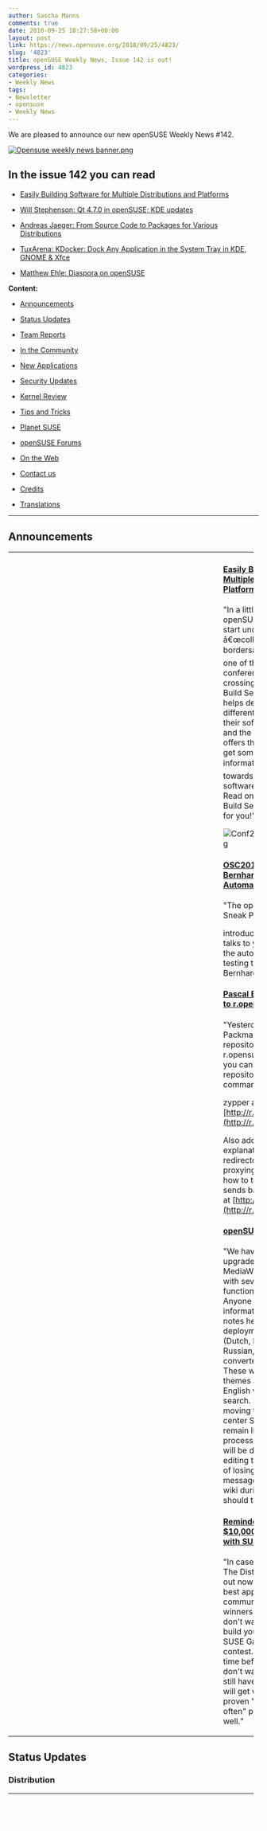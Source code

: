 ```yaml
---
author: Sascha Manns
comments: true
date: 2010-09-25 18:27:58+00:00
layout: post
link: https://news.opensuse.org/2010/09/25/4823/
slug: '4823'
title: openSUSE Weekly News, Issue 142 is out!
wordpress_id: 4823
categories:
- Weekly News
tags:
- Newsletter
- opensuse
- Weekly News
---
```


We are pleased to announce our new openSUSE Weekly News #142.
<!-- more -->








[![Opensuse weekly news banner.png](http://en.opensuse.org/images/6/6d/Opensuse_weekly_news_banner.png)](http://en.opensuse.org/File:Opensuse_weekly_news_banner.png)













## In the issue 142 you can read




  * [ Easily Building Software for Multiple Distributions and Platforms](http://news.opensuse.org/?p=4823#Easily_Building_Software_for_Multiple_Distributions_and_Platforms)


  * [ Will Stephenson: Qt 4.7.0 in openSUSE; KDE updates](http://news.opensuse.org/?p=4823#Will_Stephenson:_Qt_4.7.0_in_openSUSE.3B_KDE_updates)


  * [ Andreas Jaeger: From Source Code to Packages for Various Distributions](http://news.opensuse.org/?p=4823#Andreas_Jaeger:_From_Source_Code_to_Packages_for_Various_Distributions)


  * [ TuxArena: KDocker: Dock Any Application in the System Tray in KDE, GNOME & Xfce](http://news.opensuse.org/?p=4823#TuxArena:_KDocker:_Dock_Any_Application_in_the_System_Tray_in_KDE.2C_GNOME_.26_Xfce)


  * [ Matthew Ehle: Diaspora on openSUSE](http://news.opensuse.org/?p=4823#Matthew_Ehle:_Diaspora_on_openSUSE)















**Content:**




  * [ Announcements](http://news.opensuse.org/?p=4823#Announcements)


  * [ Status Updates](http://news.opensuse.org/?p=4823#Status_Updates)


  * [ Team Reports](http://news.opensuse.org/?p=4823#Team_Reports)


  * [ In the Community](http://news.opensuse.org/?p=4823#In_the_Community)


  * [ New Applications](http://news.opensuse.org/?p=4823#New.2FUpdated_Applications_.40_openSUSE)


  * [ Security Updates](http://news.opensuse.org/?p=4823#Security_Updates)


  * [ Kernel Review](http://news.opensuse.org/?p=4823#Kernel_Review)


  * [ Tips and Tricks](http://news.opensuse.org/?p=4823#Tips_and_Tricks)


  * [ Planet SUSE](http://news.opensuse.org/?p=4823#Planet_SUSE)


  * [ openSUSE Forums](http://news.opensuse.org/?p=4823#openSUSE_Forums)


  * [ On the Web](http://news.opensuse.org/?p=4823#On_the_Web)


  * [ Contact us](http://news.opensuse.org/?p=4823#Feedback_.2F_Communicate_.2F_Get_Involved)


  * [ Credits](http://news.opensuse.org/?p=4823#Credits)


  * [ Translations](http://news.opensuse.org/?p=4823#Translations)







  



  






  






  






  






  






  






  






  






  






  






  






  






  






  






  






  






  






  






  






* * *


  






## Announcements








<table style="width: 98%;" class="zeroBorder" >
<tbody >
<tr >

<td style="color: rgb(255, 255, 255); text-align: center; vertical-align: top; width: 36px;" >[![Marketing.png](http://en.opensuse.org/images/9/98/Marketing.png)](http://en.opensuse.org/File:Marketing.png)
</td>

<td style="margin: 0pt 1em 0pt 0pt;" >


####  [Easily Building Software for Multiple Distributions and Platforms](http://news.opensuse.org/2010/09/20/easily-building-software-for-multipe-distributions-and-platforms/)


"In a little over a month, the openSUSE conference 2010 will start under the title â€œcollaboration accross bordersâ€. This article highlights one of the main topics at this conference â€” a truly border-crossing technology called the Build Service. This technology helps developers target many different linux distributions with their software quickly and easily, and the openSUSE conference offers the perfect opportunity to get some â€œinside informationâ€ and share ideas towards fast-tracking the software packaging process. Read on to learn more about the Build Service and what it can do for you!" 


![Conf2010_250px2+register.png](/wp-content/uploads/2010/09/Conf2010_250px2+register.png)




####  [OSC2010 Sneak Peaks â€“ Bernhard Wiedemann: Automated Testing](http://news.opensuse.org/2010/09/22/osc2010-sneak-peaks-%E2%80%93-bernhard-wiedemann-automated-testing/)


"The openSUSE Conference 2010 Sneak Peaks will 


introduce some speakers and talks to you. This time we explore the automatismâ€™s inside our testing team together with Bernhard Wiedemann." 




####  [Pascal Bleser: Added Packman to r.opensu.se](http://dev-loki.blogspot.com/2010/09/added-packman-to-ropensuse.html)


"Yesterday I added support for the Packman repository to the repository redirector service at r.opensu.se  This means that now, you can simply add the Packman repository with the following command: 


zypper ar -r [http://r.opensu.se/packman.repo](http://r.opensu.se/packman.repo)


Also added some more explanations about how the redirector works with regards to proxying .repo files, as well as how to test/debug/verify what it sends back using curl. Read more at [http://r.opensu.se](http://r.opensu.se/)" 


####  [openSUSE Wiki Upgrade](http://news.opensuse.org/2010/09/24/opensuse-wiki-upgrade/)


"We have just completed the upgrade to the 1.16 release of MediaWiki. This release comes with several improvements in functionality and performance. Anyone who is interested in more information can view the release notes here.  As part of this deployment, 6 additional wikis (Dutch, French, Greek, Portugese, Russian, and Spanish) have been converted to the new wiki system. These wikis now have the same themes and functionality as the English wiki, including Lucene search.  Later today, we will be moving the wiki files to the data center SAN. The wikis should remain live throughout the entire process. However, file uploads will be disabled and anyone editing the wiki faces a small risk of losing their session. A warning message will be posted on the wiki during this move, which should take less than an hour." 


####  [Reminder: SUSE Studio: Win $10,000 building appliances with SUSE Studio](http://blog.susestudio.com/2010/08/win-10000-building-appliances-with-suse.html)


"In case you haven't heard about The Disters Contest yet, check it out now. We are looking for the best appliances in two categories, community and commercial. The winners will get $10,000 each. So don't wait, go to SUSE Studio, build your appliance, publish it on SUSE Gallery, and submit it to the contest. While there is still some time before the contest closes, don't wait with publishing it. You still have time to refine it, and you will get valuable feedback. The proven "release early, release often" philosophy applies here as well." 
</td>
</tr>
</tbody>
</table>





  









## Status Updates







### Distribution





<table style="width: 98%;" class="zeroBorder" >
<tbody >
<tr >

<td style="color: rgb(255, 255, 255); text-align: center; vertical-align: top; width: 36px;" >[![Suse Box.png](http://en.opensuse.org/images/thumb/9/94/Suse_Box.png/48px-Suse_Box.png)](http://en.opensuse.org/File:Suse_Box.png)
</td>

<td style="margin: 0pt 1em 0pt 0pt;" >  




####  Schedules for the next Week


"**openSUSE 11.4 Milestone 2 release (30 September):** 


  * Milestone: snapshot release without agenda. We release it once we have several new key components in." 



####  Bugzilla




**Important links:**




  * [Detailed Bugzilla Report](https://bugzilla.novell.com/report.cgi?x_axis_field=bug_severity&y_axis_field=product&z_axis_field=&query_format=report-table&short_desc_type=allwordssubstr&short_desc=&long_desc_type=fulltext&long_desc=&classification=openSUSE&bug_file_loc_type=allwordssubstr&bug_file_loc=&status_whiteboard_type=allwordssubstr&status_whiteboard=&keywords_type=anywords&keywords=&bug_status=UNCONFIRMED&bug_status=NEW&bug_status=ASSIGNED&bug_status=NEEDINFO&bug_status=REOPENED&emailassigned_to1=1&emailtype1=substring&email1=&emailassigned_to2=1&emailreporter2=1&emailqa_contact2=1&emailcc2=1&emailtype2=substring&email2=&bugidtype=include&bug_id=&votes=&chfieldfrom=&chfieldto=Now&chfieldvalue=&format=table&action=wrap&field0-0-0=noop&type0-0-0=noop&value0-0-0=)


  * [Submitting Bug Reports](http://en.opensuse.org/openSUSE:Submitting_bug_reports)


  * [Bug Reporting FAQ](http://en.opensuse.org/openSUSE:Bug_reporting_FAQ)


</td>
</tr>
</tbody>
</table>





  






## Team Reports




### Build Service Team





<table style="width: 98%;" class="zeroBorder" >
<tbody >
<tr >

<td style="color: rgb(255, 255, 255); text-align: center; vertical-align: top; width: 36px;" >[![OWN-oxygen-Build-Service.png](http://en.opensuse.org/images/9/98/OWN-oxygen-Build-Service.png)](http://en.opensuse.org/File:OWN-oxygen-Build-Service.png)
</td>

<td style="margin: 0pt 1em 0pt 0pt;" >


####  [OBS 2.1 Beta 1 released](http://lists.opensuse.org/opensuse-buildservice/2010-09/msg00174.html)


"As usual packages can be found inside of the openSUSE:Tools:Unstable project of OBS and its repositories. The correct version tag for the packages and inside git is 2.0.103 for this release:  [http://download.opensuse.org/repositories/openSUSE:/Tools:/Unstable/](http://download.opensuse.org/repositories/openSUSE:/Tools:/Unstable/)" 


####  Build Service Statistics




Statistics can found at [http://build.opensuse.org](http://build.opensuse.org/)



</td>
</tr>
</tbody>
</table>





  






### KDE Team





<table style="width: 98%;" class="zeroBorder" >
<tbody >
<tr >

<td style="color: rgb(255, 255, 255); text-align: center; vertical-align: top; width: 36px;" >[![Kde-logo.jpg](http://en.opensuse.org/images/thumb/7/73/Kde-logo.jpg/48px-Kde-logo.jpg)](http://en.opensuse.org/File:Kde-logo.jpg)
</td>

<td style="margin: 0pt 1em 0pt 0pt;" >  




####  [Will Stephenson: Qt 4.7.0 in openSUSE; KDE updates](http://lizards.opensuse.org/2010/09/22/qt-4-7-0-in-opensuse-kde-updates/)


"With the release of Qt 4.7.0 itâ€™s time to use it to build KDE packages destined for openSUSE 11.4. This means that Qt 4.7 will shortly land in KDE:Distro:Factory repositories. In a couple of monthsâ€™ time it will be followed by betas of the KDE 4.6 releases. If you are using KDF just because itâ€™s the latest KDE release, consider replacing it with KDE:Release:45 now, which will remain 4.5 and Qt 4.6 based.  You can get the latest Qt release with Qt Quick/QML and latest Qt Creator by staying with KDF." 
</td>
</tr>
</tbody>
</table>





  






### openFATE Team





<table style="width: 98%;" class="zeroBorder" >
<tbody >
<tr >

<td style="color: rgb(255, 255, 255); text-align: center; vertical-align: top; width: 36px;" >[![Logo-fate.png](http://en.opensuse.org/images/thumb/c/c2/Logo-fate.png/48px-Logo-fate.png)](http://en.opensuse.org/File:Logo-fate.png)
</td>

<td style="margin: 0pt 1em 0pt 0pt;" >  




####  [#310567: Integrated alien installer](https://features.opensuse.org/310567)


"Add alien into zypper/yast so that if .deb is attempted to be installed then a message would launch saying it is not compatible but an attempt will be made to make it compatible and then alien would automatically launch behind the scenes do its work and install just like a standard rpm.  This would not help unify the linux systems, but on an end-user experience, it is a little easier than the command line (no learning required - Dangerous! I know), and for all purposes considered new users would not know the difference. I understand it could get messy if a user gets deb happy for installing, but what do you think?" 


####  [#310569: moblin like interface](https://features.opensuse.org/310569)


"Moblin interface is in the right direction of user-friendliness. So why not implement in upcoming version. Gnome 3 gonna have a similar look. But if the uses have given an option get interface like moblin by installing some packages over existing gnome packages It would be nice and would be a great help for NOTEBOOK users." 


####  [#310571: L2TP-protocol connection setup for VPN via YaST in yast2-network module](https://features.opensuse.org/310571)


"Many Internet providers give an opportunity of creation VPN-connections via pptp-protocol or l2tp-protocol.  PPTP protocol is used widely. It is old and slow.  L2TP protocol gives more stable connections and increases significally the speed of internet-traffic. (...)" 


####  [#310604: Push repository Status to Users](https://features.opensuse.org/310604)


"One of the major complaints from users of the OBS is that it is too hard to identify which package out of multiple available ones is the correct, "safe", one to install. Also repository changes have no way of being noticed except with zypp refreshes suddenly start failing. The OBS provides an amazing, amazing service but still little complications arise; repositories disappear, change content, etc. (...)" 


####  [#310609: Yast2 log search](https://features.opensuse.org/310609)


"The system log viewer in Yast2 should allow searching and filtering the log.  Also, please add /var/log/zypp/history to the log menu. This file is crucial." 


####  Statistics




[Feature](https://features.opensuse.org/) statistics for [openSUSE 11.4](https://features.opensuse.org/statistic/product/22236)




[More information on openFATE](http://en.opensuse.org/openSUSE:Openfate)



</td>
</tr>
</tbody>
</table>





  






### Translation Team





<table style="width: 98%;" class="zeroBorder" >
<tbody >
<tr >

<td style="color: rgb(255, 255, 255); text-align: center; vertical-align: top; width: 36px;" >[![Icon-localize.png](http://en.opensuse.org/images/thumb/9/95/Icon-localize.png/48px-Icon-localize.png)](http://en.opensuse.org/File:Icon-localize.png)
</td>

<td style="margin: 0pt 1em 0pt 0pt;" >  




####  Localization




  * Daily updated translation statistics are available on the [openSUSE Localization Portal](http://i18n.opensuse.org/). 


  * [Trunk Top-List](http://i18n.opensuse.org/stats/trunk/toplist.php) â€“ [Localization Guide](http://en.opensuse.org/OpenSUSE_Localization_Guide)


</td>
</tr>
</tbody>
</table>





  









## In the Community 








<table style="width: 98%;" class="zeroBorder" >
<tbody >
<tr >

<td style="color: rgb(255, 255, 255); text-align: center; vertical-align: top; width: 36px;" >[![Icon-project.png](http://en.opensuse.org/images/3/31/Icon-project.png)](http://en.opensuse.org/File:Icon-project.png)
</td>

<td style="margin: 0pt 1em 0pt 0pt;" >  




####  [Sirko Kemter: FrOSCamp Zurich](http://karl-tux-stadt.de/ktuxs/?p=2771)


"Finally I am home from FrOSCamp now, it was a hard weekend and I slept not much. I started thursday in the evening and picked Alex in Nuremberg arround 9pm adn after another 500km ride we arrived in the morning in Zurich. Then begun an hopeless search for an parking ground. Zurich is definitly an tourist/car driver unfriendly city. Its not that you cant find a place for you car its more that you cant find a place without paying. So on the end I used a parking place I search in the net before I started to Zurich, it was the cheapest I can find, only problem you had the right to park there for 15 hours. The funny thing was, you can pay for more there :D The machine took Euro money, but the automat for the tram doesnt take Euro or paper money. So if you plan a trip to Zurich is definitly the better choice to take the train or plane and make sure you have some coins for the tram." 


####  [Pavol Rusnak: FrOSCamp, FUDCon Zurich and CERN](http://stick.gk2.sk/blog/2010/09/froscamp-fudcon-zurich-and-cern/)


"After a very long journey home Iâ€™m finally back in Prague from Switzerland. The whole trip was just awesome! Michal and I left Prague on Thursday around 11 PM, shortly after our Fedora friends from Brno arrived. To book a shared van for 9 people proved to be a great idea! Btw, motto for the upcoming openSUSE Conference is â€œCollaboration across Bordersâ€ so we definitively stick to that! :-)" 


####  [Nelson Marques: Strategy and the opensuse-pt community!](http://nmarques.digitalwhores.net/2010/09/22/strategy-and-the-opensuse-pt-community/)


"A few days ago Iâ€™ve launched a small alert to the Portuguese speaking community through planet and the opensuse-pt mailing list. Itâ€™s paying off as some people are now committed to this cause; Identifying what bounds us to openSUSE and why we love to be a part of the openSUSE community. This qualitative information is going to be given to the strategy and marketing teams in a nearby future so that they can have some material provided by the community about the community (in this case, Portuguese speaking community) to aid them to fulfill their goals and make their work easier around the â€˜targeted user base" 


####  [Thomas Thym: openSUSE strategy is moving on](http://ungethym.blogspot.com/2010/09/opensuse-strategy-is-moving-on.html)


"openSUSE strategy is evolving. The strategy team is working very hard to integrate all the input they get. We got some great ideas from our contributors as well as from users and even non-users.  I would be interested in further input from the upstream projects.  * What do you expect from the openSUSE community? In which direction should out strategy point to improve our collaboration?  Please let us know your hopes and expectations in the comments or via mail (firstname.lastname at gmail com)." 


####  [Andreas Jaeger: From Source Code to Packages for Various Distributions](http://lizards.opensuse.org/2010/09/24/from-source-code-to-packages-for-various-distributions/)


"I presented on Thursday at LinuxKongress 2010 on â€œFrom Source Code to Packages for Various Distributionsâ€.  When I arrived in the morning for Jon Corbetâ€™s excellent keynote, a quick check showed that the openSUSE Build Service (OBS) which I wanted to demo as part of my presentation was down. I was glad about the advise of my colleague Michael LÃ¶ffler that told me to have some backup in case I wonâ€™t have internet in the room. So, I had prepared a screencast (video) and soon I was calm and could concentrate on Jon instead of worrying about OBS." 


###  Events & Meetings




Past: 




  * [** September 21, 2010: openSUSE Marketing Team Meeting**](http://news.opensuse.org/2010/07/26/opensuse-marketing-team-meeting-7/)


  * [** September 22, 2010: openSUSE Board Meeting**](http://news.opensuse.org/2010/03/24/opensuse-board-meeting/)



Upcoming: 




  * [** September 29, 2010: German Wiki Team Meeting**](http://news.opensuse.org/2010/05/30/german-wiki-team-meeting-2/)


  * [** September 30, 2010: ï»¿openSUSE KDE Team meeting**](http://news.opensuse.org/2010/05/13/%ef%bb%bfopensuse-kde-team-meeting/)


  * You can find more informations on other events at: 


    * [openSUSE News/Events](http://news.opensuse.org/category/events/) â€“ [Local events](http://en.opensuse.org/openSUSE:Ambassadors_events)



###  openSUSE for your ears




  * The openSUSE Weekly News are available as Livestream or Podcast in the German Language. You can hear it or download it on [http://blog.radiotux.de/podcast](http://blog.radiotux.de/podcast). 



###  From Ambassadors




####  [Efstathios Iosifidis: openSUSE team at the 75th International Trade Fair](http://opensuseambassadors.blogspot.com/2010/09/opensuse-team-at-75th-international.html)


"openSUSE ambassadors team in association with GreekLUG and Scouts Organization in Thessaloniki, participated from 11th until 19th of September 2010, to 75th International Trade Fair in Thessaloniki. We were at the thematic section called Kids & Fun at the building no16.  The main idea there was to organize some games for the kids. Unfortunately we didn't have the equipment to install couple of games (like Super Tux). So we had a small corner and we were informing the kids and parents about FOSS and what are the positives of using it. We used our laptops to show a small demo. (...)" 


####  [Jimmy Pierre: Report on Software Freedom Day 2010](http://lists.opensuse.org/opensuse-marketing/2010-09/msg00179.html)


"(...) We were overwhelmed by the visitors. We distributed 211 openSUSE 11.3 DVDs to the casual visitors and a few SUSE 11 SP1 to people from the Ministry of Education.  We started sfd with demonstration of CMS, we showed fresh installation and tweaking of software from [http://opensourcecms.com](http://opensourcecms.com/) This took a couple of hours because the process was challenging and over a wireless link sometimes falling at 2mb.  Coffee break and we struggled our way into FOSS games. The audience was quite interested that you could use Linux to work but also to play games and some of them are "clones" of Windows games. We gave some advice on using Wine, but demonstrated that installation of openSUSE 11.3 alongside with Windows would be their best bet. Dual booting and showing how to configure in Yast.  (...)  We ran out of battery for our camera so here are the pics secured : [http://www.nui.fr/linpha/viewer.php?albid=14&stage=1](http://www.nui.fr/linpha/viewer.php?albid=14&stage=1) " 


####  [Agustin Chavarria: opensuse tour in Nicaragua Oct. 26](http://lists.opensuse.org/opensuse-marketing/2010-09/msg00180.html)


"In the community of opensuse in Nicaragua, we're organizing a Tour for all university of Nicaragua, the idea of the tour is promote the use of free software and opensuse.  We will have the first event in October, we don't have a confirm date, but it's probable between October 18 and october 20.  In this event we will have some conference and workshops. (...)" 


####  [Ravindra Aditya: Software Freedom Day Celebrations : openSUSE Story](http://theravi.net/1software-freedom-day-celebrations--opensuse-story.aspx)


"Software Freedom Day is being celebrated on 18th September,2010 here. As an information for the new users, Software Freedom Day is a worldwide celebration of Free and Open Source Software (FOSS). Our goal in this celebration is to educate the worldwide public about the benefits of using high quality FOSS in education, in government, at home, and in business -- in short, everywhere!  for new Users :-The openSUSE project is a worldwide effort that promotes the use of Linux everywhere. openSUSE creates one of the world's best Linux distributions, working together in an open, transparent and friendly manner as part of the worldwide Free and Open Source Software community. (...)" 


###  openSUSE in $COUNTRY


"Details" 


###  Communication




  * [The Mailinglists](http://lists.opensuse.org/)


  * [The openSUSE Forums](http://forums.opensuse.org/)] 



###  Contributors




  * [The User Directory](http://users.opensuse.org/)


</td>
</tr>
</tbody>
</table>





  









## New/Updated Applications @ openSUSE








<table style="width: 98%;" class="zeroBorder" >
<tbody >
<tr >

<td style="color: rgb(255, 255, 255); text-align: center; vertical-align: top; width: 36px;" >[![OWN-oxygen-New-Updated-Applications.png](http://en.opensuse.org/images/1/10/OWN-oxygen-New-Updated-Applications.png)](http://en.opensuse.org/File:OWN-oxygen-New-Updated-Applications.png)
</td>

<td style="margin: 0pt 1em 0pt 0pt;" >


####  [OBS openSUSE:11.3:Update/flash-player r3 commited](http://hermes.opensuse.org/messages/5209258)


"Updated to flash_player_10_r85.3" 


####  [OMG!SUSE! team: Runnin' from Johnny Law with Amarok 2.3.2 "Moonshine"](http://feedproxy.google.com/%7Er/omgsuse/%7E3/JdkuLQ3KDso/runnin-johnny-law-amarok-232-moonshine)


"Earlier this week the Amarok team release version 2.3.2 which brings a KTruckFull of bug fixes to Amarok, the most important of them being: Amarok 2.3.2 jives with KDE 4.5 far better than it's predecessors." 


  * You can find other interesting Packages at: 


  * [Packman](http://packman.links2linux.de/rdf/packman_en.rdf) â€“ [OBS](https://hermes.opensuse.org/feeds/53368.rdf)


</td>
</tr>
</tbody>
</table>





  









## Security Updates








<table style="width: 98%;" class="zeroBorder" >
<tbody >
<tr >

<td style="color: rgb(255, 255, 255); text-align: center; vertical-align: top; width: 36px;" >[![Logo-SecurityUpdates.png](http://en.opensuse.org/images/6/68/Logo-SecurityUpdates.png)](http://en.opensuse.org/File:Logo-SecurityUpdates.png)
</td>

<td style="margin: 0pt 1em 0pt 0pt;" >


To view the security announcements in full, or to receive them as soon as they're released, refer to the [openSUSE Security Announce](http://lists.opensuse.org/opensuse-security-announce/) mailing list.  

  





</td>
</tr>
</tbody>
</table>





  









## Kernel Review








<table style="width: 98%;" class="zeroBorder" >
<tbody >
<tr >

<td style="color: rgb(255, 255, 255); text-align: center; vertical-align: top; width: 36px;" >[![Tux.svg.png](http://en.opensuse.org/images/thumb/b/bc/Tux.svg.png/48px-Tux.svg.png)](http://en.opensuse.org/File:Tux.svg.png)
</td>

<td style="margin: 0pt 1em 0pt 0pt;" >  




####  [h-online/Thorsten Leemhuis: Kernel Log: Coming in 2.6.36 (Part 2) - File systems, networking and storage](http://en.opensuse.org//Weekly_news#In_the_Community)


"2.6.36 offers VFS optimisations, has returned to integrating Ext3 file systems with "data=ordered" by default and can store data from shared Windows or Samba disks in local cache to improve performance. Numerous new and improved drivers enhance the kernel's storage and network hardware support." 
</td>
</tr>
</tbody>
</table>





  









## Tips and Tricks








<table style="width: 98%;" class="zeroBorder" >
<tbody >
<tr >

<td style="color: rgb(255, 255, 255); text-align: center; vertical-align: top; width: 36px;" >[![OWN-oxygen-Tips-and-Tricks.png](http://en.opensuse.org/images/9/98/OWN-oxygen-Tips-and-Tricks.png)](http://en.opensuse.org/File:OWN-oxygen-Tips-and-Tricks.png)
</td>

<td style="margin: 0pt 1em 0pt 0pt;" >  




###  For Desktop Users




####  [TuxArena: KDocker: Dock Any Application in the System Tray in KDE, GNOME & Xfce](http://tuxarena.blogspot.com/2010/09/kdocker-dock-any-application-in-system.html)


"I bet at one point or another you felt you missed the system tray integration feature in some application, be it xterm, an audio player, a file manager or any other program. Well, KDocker is just the thing which comes to help: a simple, yet practical docking application built for KDE4 (older KDE3 version can be found here), but not only. Let me tell you how to use this program in a productive and useful manner." 


####  [Tech Drive-in: 12 Useful GIMP Video Tutorials For Absolute Beginners](http://www.techdrivein.com/2010/09/12-useful-gimp-video-tutorials-for.html)


"We already introduced a beautiful collection of GIMP tutorials before, it's time for some more. But this time, they are a bunch of GIMP video tutorials and are solely meant for absolute beginners, those who only have the vaguest idea on what GIMP is and what it is capable of." 


####  [Sebastian KÃ¼gler: Getting Email Done: The Stack and the Heap of Lion Mail](http://satellite.vizzzion.org/blog/2010/09/getting-email-done-the-stack-and-the-heap-of-lion-mail/)


"In my previous article on this subject, I have introduced Akonadi as the personal information beehive on your computer, explained how it works, how it is designed and what the migration process to an Akonadi-based Kontact looks like. (openSUSE users should also take a look here.) In this article, I will dive into the workspace parts weâ€™re introducing on top of Akonadi, notably the new email notifier system in Plasma â€“ Lion Mail.  The Lion Mail email notifier is at its base your "youâ€™ve got mail" icon in the panel. For users with more complex and high-traffic email habits, it offers a basic set of workflow tools to manage the daily stream of emails more efficiently and ergonomically. In this article, Iâ€™m describing some of the design concepts behind Lion Mailâ€™s email notifier and its workflow features." 


####  [WebUpd8/Andrew: Synchronize Your OpenOffice Documents With Google Docs, Zoho And WebDAV Servers Using Ooo2gd](http://www.webupd8.org/2010/09/synchronize-your-openoffice-documents.html)


"[Ooo2gd](http://code.google.com/p/ooo2gd/) is an OpenOffice addon which you can use to keep your documents synchronized with Google Docs, Zoho and WebDAV servers. You can either manually select to upload a file to Google Docs / Zoho when you're done editing it or you can select to automatically synchronize it. (...)" 


  






###  For Commandline/Script Newbies




####  [Jordi Massaguer: removing duplicated photos from your hard drive](http://jordimassaguerpla.blogspot.com/2010/09/removing-duplicated-photos-from-your.html)


"These last days I've been trying to organize my photo collection. I realized that some of them were in more than one folder, that is, some photos were duplicated or triplicated on my hard drive.  So, I wrote a python script to solve my problem, and here it is:..." 


  






###  For Developers and Programmers




####  [Developer.com/Keith Vance: Build Your First PHP for Android Application](http://www.developer.com/features/article.php/3904261/Build-Your-First-PHP-for-Android-Application.htm)


"Google's open source Android mobile operating system is taking the smartphone market by storm. Unlike Apple, which has stringent guidelines and requirements for developers who want to offer their applications on the iPhone App Store, Google has left the Android platform wide open. You can even write Android applications in PHP now. The folks at Irontech have created a PHP port to run on Android, and with the Scripting Layer for Android (SL4A), you can build PHP Android applications. (...)" 


####  [Packt/Daniel Arbuckle: Python: Unit Testing with Doctest](http://www.packtpub.com/article/python-unit-testing-with-doctest)


"In this article by Daniel Arbuckle, author of Python Testing, we shall:  * Discuss in detail what Unit testing is  * Talk about the ways in which Unit testing helps various stages of development  * Work with examples that illustrate Unit testing and its advantages  So, let's get on with it!" 


  






###  For System Administrators




####  [HowtoForge/Falko Timme: Setting Up An NFS Server And Client On OpenSUSE 11.3](http://www.howtoforge.com/setting-up-an-nfs-server-and-client-on-opensuse-11.3)


"This guide explains how to set up an NFS server and an NFS client on OpenSUSE 11.3. NFS stands for Network File System; through NFS, a client can access (read, write) a remote share on an NFS server as if it was on the local hard disk. (...)" 


####  [Novell Connection Magazine/Matthias G. Eckermann and Bill Tobey: Effective Linux Resource Management](http://www.novell.com/connectionmagazine/2010/09/effective_linux_resource_management_one.html)


"When Linux servers under performâ€”particularly multi-purpose systems running multiple applications for multiple user groupsâ€”the root cause is frequently resource monopolization by one or more processes or users. Wouldnâ€™t it be wonderful if you could set and enforce some ground rules to govern how much CPU, memory, disk I/O or network I/O each process or user could command?  Well you can! Control groups (cgroups) are a feature of the Linux kernel that provide mechanisms for partitioning sets of tasks into one or many hierarchical groups, and associating each group with a set of subsystem resource parameters that affect their execution performance. You might use control groups: (...)" 


####  [Unixmen: How to install Nagios 3.2.2 from source in Opensuse 11.3](http://www.unixmen.com/linux-tutorials/1187-how-to-install-nagios-322-from-source-in-opensuse-113)


"Nagios is a popular open source computer system and network monitoring software application. It watches hosts and services, alerting users when things go wrong and again when they get better. (...)" 


####  [Robert Schweikert: Wacom Bamboo Pen and openSUSE 11.3](http://lizards.opensuse.org/2010/09/23/wacom-bamboo-pen-and-opensuse-11-3/)


"It all started when my daughter discovered the Bamboo Pen. Naturally the tablet quickly turned into a must have accessory to her computer. After a bit of Googling I came to the conclusion that making the beast work with Linux should be possible. The prize for the effort would be a very happy young lady.  In order to avoid any potential hassle with shipping etc. we went to the local Best Buy to buy the tablet. As the store had the hardware at the same price as online retailers that decision was easy.  Once I actually had my fingers on the tablet it was time to make it work. Doing a bit more detailed research now, I found various openSUSE forum posts and various other links. Some of these were not quite consistent, others appeared to address only half the solution. Therefore, I decided to cast away most of what I had found and just concentrate on the information found on the Linux Wacom Project. The HOWTO is informative and provides all information needed to get everything working. The HOWTO does not provide the information in the linear fashion I like, when I try to get something new to work. With a bit of hoping back and forth and some pocking around I got the tablet to work." 
</td>
</tr>
</tbody>
</table>





  









## Planet SUSE








<table style="width: 98%;" class="zeroBorder" >
<tbody >
<tr >

<td style="color: rgb(255, 255, 255); text-align: center; vertical-align: top; width: 36px;" >[![Logo-PlanetSUSE.png](http://en.opensuse.org/images/thumb/f/fe/Logo-PlanetSUSE.png/48px-Logo-PlanetSUSE.png)](http://en.opensuse.org/File:Logo-PlanetSUSE.png)
</td>

<td style="margin: 0pt 1em 0pt 0pt;" >  




####  [Matthew Ehle: Diaspora on openSUSE](http://www.matthewehle.info/blog/?p=113)


"A possible milestone in the world of social networking was reached a few days ago, as the developers announced the pre-alpha release of the Diaspora project. While there is ample instruction on their wiki for installing a seed on Ubuntu, there is no documentation on getting one running on SUSE Linux, especially in Apache. However, after some tinkering around, I have successfully installed and set it my own Diaspora seed. Here is what I did for openSUSE 11.3:  **Warning** This application is pre-alpha quality (i.e. minimal functionality). While the Diaspora team has released the source code and some basic installation instructions, there is absolutely no support right now. In addition, the application has a lot of security holes, as this article points out. On top of that, you will have to install a lot of software, which always carries the risk of messing up your system.  While I am happy to answer some basic questions about what I did, I am not a Ruby expert and will probably not be able to help on most specific problems. If you do this, it is at your own risk!" 


####  [OMG!SUSE! team: The Bertel Beat: Thoughts on strategy](http://feedproxy.google.com/%7Er/omgsuse/%7E3/dQ4Ne6nOOUc/bertel-beat-thoughts-strategy)


"The openSUSE project has been re-evaluating its direction as of late, and today I checked out the current draft of the new openSUSE vision, available here. Linked from the post is an evolving document on identifying the openSUSE project's target user, it reads:  "The target users of openSUSE are people who need to get work done, and want something stable and usable for their every day needs. They are users who are interested in technology, willing to learn if needed, capable of reading documentation or asking questions on forums. But also people who don't want to do that if they don't have to. In short, the productivity-focussed professional. This includes powerusers, developers, system administrators but also office workers who sit behind a computer all day. A convenient definition would be someone who regularly reads computer magazines or technology sites and works with computers a lot. So we are NOT targeting people who don't use a computer very often - if your grandma only checks mail and Facebook once a week, give her a Netbook interface like MeeGo or Plasma Netbook, not the default openSUSE Plasma or GNOME desktops.  Our user wants control over his or her computing experience - but at the same time doesn't want to WASTE time - things should work out of the box and offer flexibility and configurability only where needed. And this user is empowered to help his or her favorite distribution - it is easy to contribute back to openSUSE!"" 


####  [Mike McCallister: Outsmarting an aging router and other tales of regeneration](http://metaverse.wordpress.com/2010/09/21/outsmarting-an-aging-router-and-other-tales-of-regeneration/)


"So after a week of preparation and a couple more weeks of frustration and perseverance, my somewhat ancient laptop has transformed from a dual-boot Kubuntu/Windows XP system to a dual-boot openSUSE 11.3/Windows XP system.  The whole process wasnâ€™t really as bad as Iâ€™d feared, nor as bad as you might think after reading that lead paragraph. I pretty much thought Iâ€™d have to reformat my hard drive and start over and backed up all my data accordingly.  Once I did that, I remembered to install Windows first, even though I never ran into any issues when I earlier installed Windows on what it considered the H: drive." 


####  [Sascha Manns: New Webinar at Linux Foundation](http://saigkill.wordpress.com/2010/09/21/new-webinar-at-linux-foundation/)


"Yesterday iâ€™ve got a Message from Linux Foundation. The Mail says, that the fourth Part of the Webinars are available.  **What is a Webinar?** A Webinar is a free Trainingvideo with different Topics. Each new Webinar has a new Topic. The whole Training is a Video in a Flashplayer, that contains a talk and you can see the Slides or the stuff what makes the Man (Women) who gives the Talk. Before you can access the Webinar, you must request a Session-Key, what you can do there. On the Registersite you just must place your Name, Emailadress and Company, and in the next Step you got the Key. That Key you put in the next Page, and then you have access to see the Video. As Extra Present you can also Download that as OGG. The Webinars are interesting, and if i havenâ€™t understand anything, i can go back and hear it another Time." 


####  [Nelson Marques: 2.6.34.7-0.3-desktop and ATI FireGL](http://nmarques.digitalwhores.net/2010/09/24/2-6-34-7-0-3-desktop-and-ati-firegl/)


"The last kernel update (2.6.34.7-0.3-desktop) in my case blown up the ATI FireGL proprietary driver (verified in 10.8 and 10.9). As usual, after a kernel update the ATI user needs to recompile the fglrx module, and this time it was failing (maybe due to recent cleanups by the kernel devs on ASM code):..." 
</td>
</tr>
</tbody>
</table>





  









## openSUSE Forums








<table style="width: 98%;" class="zeroBorder" >
<tbody >
<tr >

<td style="color: rgb(255, 255, 255); text-align: center; vertical-align: top; width: 36px;" >[![OWN-oxygen-openSUSE-Forums.png](http://en.opensuse.org/images/e/ed/OWN-oxygen-openSUSE-Forums.png)](http://en.opensuse.org/File:OWN-oxygen-openSUSE-Forums.png)
</td>

<td style="margin: 0pt 1em 0pt 0pt;" >


####  [Can't Boot Following Update](http://forums.opensuse.org/english/get-help-here/install-boot-login/446594-cant-boot-following-update.html)


"This week we had such a swathe of issues with the .4 kernel update, but this one was slightly different because it actually came in post the .7 kernel update." 


####  [Firefox amd Dolphin Graphical Display Issues.](http://forums.opensuse.org/english/get-help-here/applications/446337-graphical-issue-dolphin-firefox-cannot-show-picture-preview.html)


"This is kind of epic but reveals some interesting information and solutions. It's ongoing as I write this, although the initial issue seems resolved - we wanted to address the WHY it was happening in the first place." 


####  [Running from USB - Can't access other Partitions](http://forums.opensuse.org/english/get-help-here/applications/446541-booted-usb-cannot-mount-access-other-hard-drives.html)


"When running from a live session on USB, user cannot access other partitions. Some advice is given to assist." 


####  [Painless Kernel Update](http://forums.opensuse.org/english/community/general-chit-chat/446583-painless-kernel-update-2-6-34-7-0-2-a.html)


"This was a bit of good news after the last fiasco - The latest kernel release has solved the USB bug." 
</td>
</tr>
</tbody>
</table>





  









## On the Web








<table style="width: 98%;" class="zeroBorder" >
<tbody >
<tr >

<td style="color: rgb(255, 255, 255); text-align: center; vertical-align: top; width: 36px;" >[![OWN-oxygen-On-the-Web.png](http://en.opensuse.org/images/d/d6/OWN-oxygen-On-the-Web.png)](http://en.opensuse.org/File:OWN-oxygen-On-the-Web.png)
</td>

<td style="margin: 0pt 1em 0pt 0pt;" >  




###  Announcements




####  [Free eBook: Introduction to the Command Line](http://dontfearthecommandline.blogspot.com/2010/09/free-ebook-introduction-to-command-line.html)


"Please enjoy this free eBook of my lattest book Introduction to the Command Line (Second Edition) available for [free download in PDF format from Lulu.com](http://www.lulu.com/product/ebook/introduction-to-the-command-line-%28second-edition%29/12665426)." 


  






###  Reports




####  [Jean-FranÃ§ois Fortin Tam (nekohayo): Free my memory](http://jeff.ecchi.ca/blog/2010/09/19/free-my-memory/)


"My fellow Antistress argued that I should be going back from Chromium to Firefox today. I replied, â€œOnly when it starts up in less than 3 seconds and frees my goddamn memory when closing tabsâ€. He then replied with the following statement:  _firefox a la meilleure gestion de la mÃ©moire tous navigateurs confondus (cf tests unanimes sur la toile)_" 


  






###  Reviews and Essays




####  [Charles-H. Schulz: Radical Innovation is needed for GNU/Linux distributions](http://standardsandfreedom.net/index.php/2010/09/22/radical-innovation-is-needed-for-gnulinux-distributions/)


"Thereâ€™s a certain movement these days in the world of GNU/Linux distributions. I think we are experiencing one of these moments that starts with a question that has been asked and heard many times -should distros differentiate themselves in order to survive? & arenâ€™t there too many distros out there?- and ends with a much more serious question: Innovating in the world of GNU/Linux. Rest assured this is not going to be that sort of rant where we conclude that â€œLinux is the copycat of other OSesâ€ just like we will not, in fact answer the question of the pretendly too many distributions or their differentiation. That is, I will not really answer these questions; and the reason I wonâ€™t is that I think these are all bad questions that either miss the point or show a certain lack of understanding of FOSS and GNU/Linux in general.  I guess by now all of you have heard of Mageia, the Mandriva fork. But these news overshadowed something else that is a developing situation elsewhere and matters perhaps even more: OpenSuse. (...)" 


####  [Computerworld/Steven J. Vaughan-Nichols: VMware's Novell SUSE Linux buy out runs into a snag](http://blogs.computerworld.com/17019/vmwares_novell_suse_linux_buy_out_runs_into_a_snag)


"There's no doubt about it. VMware wants to buy Novell's SUSE Linux and open-source divisions. But, according to a Reuters report, Novell's board really wants to sell NetWare and the identity management divisions at the same time, and no one wants to pay serious money for them.  In addition, I've heard that other companies are interested in buying Novell's SUSE Linux business. VMware may yet find itself in a Linux bidding war. (...)" 


  






###  Warning!




####  [US-CERT Cyber Security Alert SA10-263A -- Adobe Flash Vulnerabilities](http://www.us-cert.gov/cas/alerts/SA10-263A.html)


" Adobe Security Advisory APSB10-22 describes vulnerabilities in Flash Player. Flash content could be on a web page, in a PDF document, in an email attachment, or embedded in another file.  By convincing you to open malicious Flash content, an attacker may be able to take control of your computer or cause it to crash." 
</td>
</tr>
</tbody>
</table>





  









## Feedback / Communicate / Get Involved








<table style="width: 98%;" class="zeroBorder" >
<tbody >
<tr >

<td style="color: rgb(255, 255, 255); text-align: center; vertical-align: top; width: 36px;" >[![OWN-oxygen-FCG.png](http://en.opensuse.org/images/a/ae/OWN-oxygen-FCG.png)](http://en.opensuse.org/openSUSE:Weekly_news_team)
</td>

<td style="margin: 0pt 1em 0pt 0pt;" >Do you have comments on any of the things mentioned in this article? Then head right over to the [comment section](http://news.opensuse.org/?p=4823) and let us know!  

Or if you would like to be part of the [openSUSE:Weekly news team](http://en.opensuse.org/openSUSE:Weekly_news_team) then check out our team page and join!  

Or Communicate with or get help from the wider openSUSE community -- via IRC, forums, or mailing lists -- see [Communicate](http://en.opensuse.org/openSUSE:Communication_channels). 


  

[![Rss 32.png](http://en.opensuse.org/images/thumb/6/6d/Rss_32.png/24px-Rss_32.png)](http://en.opensuse.org/File:Rss_32.png) You can subscribe to the openSUSE Weekly News RSS feed at [http://news.opensuse.org/category/weekly-news/feed/](http://news.opensuse.org/category/weekly-news/feed/)



</td>
</tr>
</tbody>
</table>





  









## Credits








<table style="width: 98%;" class="zeroBorder" >
<tbody >
<tr >

<td style="color: rgb(255, 255, 255); text-align: center; vertical-align: top; width: 36px;" >[![OWN-oxygen-Credits.png](http://en.opensuse.org/images/1/17/OWN-oxygen-Credits.png)](http://en.opensuse.org/File:OWN-oxygen-Credits.png)
</td>

<td style="margin: 0pt 1em 0pt 0pt;" >


  * [saigkill](http://en.opensuse.org/User:Saigkill) [Talk](http://en.opensuse.org/User_talk:Saigkill) - [Contributions](http://en.opensuse.org/Special:Contributions/saigkill) Sascha Manns (Editor in Chief) 


  * [STS301](http://en.opensuse.org/index.php?title=User:STS301&action=edit&redlink=1) [Talk](http://en.opensuse.org/index.php?title=User_talk:STS301&action=edit&redlink=1) - [Contributions](http://en.opensuse.org/Special:Contributions/STS301) Sebastian SchÃ¶binger (Tips/Tricks) 


  * [HeliosReds](http://en.opensuse.org/User:HeliosReds) [Talk](http://en.opensuse.org/index.php?title=User_talk:HeliosReds&action=edit&redlink=1) - [Contributions](http://en.opensuse.org/Special:Contributions/HeliosReds) Satoru Matsumoto (Editorial Office) 


  * [Caf4926](http://en.opensuse.org/User:Caf4926) [Talk](http://en.opensuse.org/index.php?title=User_talk:Caf4926&action=edit&redlink=1) - [Contributions](http://en.opensuse.org/Special:Contributions/Caf4926) Carl Fletcher (Main-Newsletter, Forums Sec.) 


  * [Okuro](http://en.opensuse.org/User:Okuro) [Talk](http://en.opensuse.org/index.php?title=User_talk:Okuro&action=edit&redlink=1) - [Contributions](http://en.opensuse.org/Special:Contributions/Okuro) Thomas HofstÃ¤tter (Events & Meetings) 


  * add translators 


</td>
</tr>
</tbody>
</table>





  









## Translations





<table style="width: 98%;" class="zeroBorder" >
<tbody >
<tr >

<td style="color: rgb(255, 255, 255); text-align: center; vertical-align: top; width: 36px;" >[![OWN-Icon-locale.png](http://en.opensuse.org/images/thumb/b/b5/OWN-Icon-locale.png/48px-OWN-Icon-locale.png)](http://en.opensuse.org/File:OWN-Icon-locale.png)
</td>

<td style="margin: 0pt 1em 0pt 0pt;" >  




openSUSE Weekly News is translated into many languages.Issue #142 of the openSUSE Weekly News is available in: 




  * [English](http://en.opensuse.org/Archive:Weekly_news_142)



Delayed / to be translated: 




  * [Magyar](http://hu.opensuse.org/OpenSUSE_Heti_H%C3%ADrmond%C3%B3/142)


  * [EspaÃ±ol](http://es.opensuse.org/OpenSUSE_Noticias_Semanales/142)


  * [ç¹é«”ä¸­æ–‡](http://zh_tw.opensuse.org/OpenSUSE_Weekly_News/142)


  * [æ—¥æœ¬èªž](http://ja.opensuse.org/OpenSUSE_Weekly_News/142)


  * [Ð ÑƒÑÑÐºÐ¸Ð¹](http://ru.opensuse.org/%D0%95%D0%B6%D0%B5%D0%BD%D0%B5%D0%B4%D0%B5%D0%BB%D1%8C%D0%BD%D1%8B%D0%B5_%D0%BD%D0%BE%D0%B2%D0%BE%D1%81%D1%82%D0%B8_openSUSE/142)


  * [Indonesia](http://en.opensuse.org/OpenSUSE_Weekly_News/142/indonesian)


  * [ç®€ä½“ä¸­æ–‡](http://en.opensuse.org/OpenSUSE_Weekly_News/142/chinese)


  * [Deutsch](http://de.opensuse.org/OpenSUSE-Wochenschau/142)


  * [FranÃ§ais](http://fr.opensuse.org/Lettre_d%27information_openSUSE/142)


  * [Polski](http://pl.opensuse.org/Tygodnik_openSUSE/142)


  * [PortuguÃªs](http://pt.opensuse.org/Not%C3%ADcias_da_semana_no_openSUSE/142)


  * [Italiano](http://it.opensuse.org/OpenSUSE_Newsletter_Settimanale/142)


  * [Svenska](http://en.opensuse.org/OpenSUSE_Weekly_News/142/swedish)


  * [ÄŒesky](http://cs.opensuse.org/OpenSUSE_t%C3%BDden%C3%ADk/142)


</td>
</tr>
</tbody>
</table>
  

